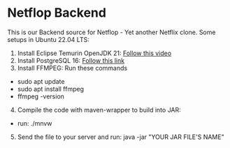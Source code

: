 # Netflop Backend

This is our Backend source for Netflop - Yet another Netflix clone.
Some setups in Ubuntu 22.04 LTS:
1. Install Eclipse Temurin OpenJDK 21: [Follow this video](https://www.youtube.com/watch?v=FQshlECfJoY)
2. Install PostgreSQL 16: [Follow this link](https://dev.to/johndotowl/postgresql-16-installation-on-ubuntu-2204-51ia)
3. Install FFMPEG: Run these commands
- sudo apt update
- sudo apt install ffmpeg
- ffmpeg -version
4. Compile the code with maven-wrapper to build into JAR:
- run: ./mnvw 
5. Send the file to your server and run: java -jar "YOUR JAR FILE'S NAME" 
